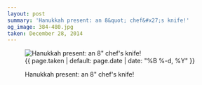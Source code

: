 ```yaml
---
layout: post
summary: 'Hanukkah present: an 8&quot; chef&#x27;s knife!'
og_image: 384-480.jpg
taken: December 28, 2014
---
```


<figure class="post">
<img alt="Hanukkah present: an 8&quot; chef's knife!" sizes="(min-width: 700px) 50vw, calc(100vw - 2rem)" src="{{ site.assets_url }}/384-240.jpg" srcset="{{ site.assets_url }}/384-480.jpg 480w, {{ site.assets_url }}/384-360.jpg 360w, {{ site.assets_url }}/384-240.jpg 240w, {{ site.assets_url }}/384-120.jpg 120w"/>
<figcaption>
<time>{{ page.taken | default: page.date | date: "%B %-d, %Y" }}</time>
<p>Hanukkah present: an 8" chef's knife!</p>
</figcaption>
</figure>
